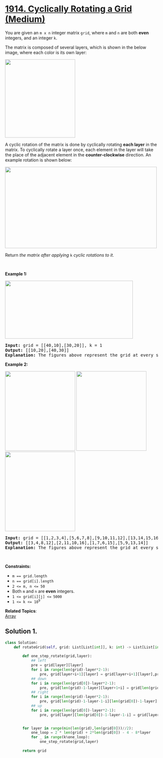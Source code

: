 # [1914. Cyclically Rotating a Grid (Medium)](https://leetcode.com/problems/cyclically-rotating-a-grid/)

<p>You are given an <code>m x n</code> integer matrix <code>grid</code>​​​, where <code>m</code> and <code>n</code> are both <strong>even</strong> integers, and an integer <code>k</code>.</p>

<p>The matrix is composed of several layers, which is shown in the below image, where each color is its own layer:</p>

<p><img alt="" src="https://assets.leetcode.com/uploads/2021/06/10/ringofgrid.png" style="width: 231px; height: 258px;"></p>

<p>A cyclic rotation of the matrix is done by cyclically rotating <strong>each layer</strong> in the matrix. To cyclically rotate a layer once, each element in the layer will take the place of the adjacent element in the <strong>counter-clockwise</strong> direction. An example rotation is shown below:</p>
<img alt="" src="https://assets.leetcode.com/uploads/2021/06/22/explanation_grid.jpg" style="width: 500px; height: 268px;">
<p>Return <em>the matrix after applying </em><code>k</code> <em>cyclic rotations to it</em>.</p>

<p>&nbsp;</p>
<p><strong>Example 1:</strong></p>
<img alt="" src="https://assets.leetcode.com/uploads/2021/06/19/rod2.png" style="width: 421px; height: 191px;">
<pre><strong>Input:</strong> grid = [[40,10],[30,20]], k = 1
<strong>Output:</strong> [[10,20],[40,30]]
<strong>Explanation:</strong> The figures above represent the grid at every state.
</pre>

<p><strong>Example 2:</strong></p>
<strong><img alt="" src="https://assets.leetcode.com/uploads/2021/06/10/ringofgrid5.png" style="width: 231px; height: 262px;"></strong> <strong><img alt="" src="https://assets.leetcode.com/uploads/2021/06/10/ringofgrid6.png" style="width: 231px; height: 262px;"></strong> <strong><img alt="" src="https://assets.leetcode.com/uploads/2021/06/10/ringofgrid7.png" style="width: 231px; height: 262px;"></strong>

<pre><strong>Input:</strong> grid = [[1,2,3,4],[5,6,7,8],[9,10,11,12],[13,14,15,16]], k = 2
<strong>Output:</strong> [[3,4,8,12],[2,11,10,16],[1,7,6,15],[5,9,13,14]]
<strong>Explanation:</strong> The figures above represent the grid at every state.
</pre>

<p>&nbsp;</p>
<p><strong>Constraints:</strong></p>

<ul>
	<li><code>m == grid.length</code></li>
	<li><code>n == grid[i].length</code></li>
	<li><code>2 &lt;= m, n &lt;= 50</code></li>
	<li>Both <code>m</code> and <code>n</code> are <strong>even</strong> integers.</li>
	<li><code>1 &lt;= grid[i][j] &lt;=<sup> </sup>5000</code></li>
	<li><code>1 &lt;= k &lt;= 10<sup>9</sup></code></li>
</ul>


**Related Topics**:  
[Array](https://leetcode.com/tag/array/)

## Solution 1.

```python
class Solution:
    def rotateGrid(self, grid: List[List[int]], k: int) -> List[List[int]]:
        
        def one_step_rotate(grid,layer):
            ## left
            pre = grid[layer][layer]
            for i in range(len(grid)-layer*2-1):
                pre, grid[layer+i+1][layer] = grid[layer+i+1][layer],pre
            ## down
            for i in range(len(grid[0])-layer*2-1):
                pre, grid[len(grid)-1-layer][layer+1+i] = grid[len(grid)-1-layer][layer+1+i],pre  
            ## right
            for i in range(len(grid)-layer*2-1):
                pre, grid[len(grid)-1-layer-1-i][len(grid[0])-1-layer] = grid[len(grid)-1-layer-1-i][len(grid[0])-1-layer],pre  
            ## up
            for i in range(len(grid[0])-layer*2-1):
                pre, grid[layer][len(grid[0])-1-layer-1-i] = grid[layer][len(grid[0])-1-layer-1-i],pre   

            
        for layer in range(min(len(grid),len(grid[0]))//2):
            one_loop = 2 * len(grid) + 2*len(grid[0]) - 4 - 8*layer
            for _ in range(k%one_loop):
                one_step_rotate(grid,layer)
                
        return grid
```
